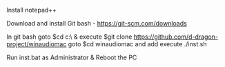 Install notepad++  

Download and install Git bash - https://git-scm.com/downloads

In git bash goto $cd c:\ & execute $git clone https://github.com/d-dragon-project/winaudiomac
goto $cd winaudiomac and add execute ./inst.sh 





Run inst.bat as Administrator & Reboot the PC
